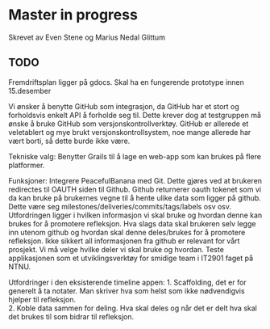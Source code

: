 Master in progress
======

Skrevet av Even Stene og Marius Nedal Glittum

## TODO
Fremdriftsplan ligger på gdocs. Skal ha en fungerende prototype innen 15.desember

Vi ønsker å benytte GitHub som integrasjon, da GitHub har et stort og forholdsvis enkelt API å forholde seg til. 
Dette krever dog at testgruppen må ønske å bruke GitHub som versjonskontrollverktøy. GitHub er allerede et veletablert og mye brukt versjonskontrollsystem, noe mange allerede har vært borti, så dette burde ikke være. 

Tekniske valg: Benytter Grails til å lage en web-app som kan brukes på flere platformer. 

Funksjoner: Integrere PeacefulBanana med Git. Dette gjøres ved at brukeren redirectes til OAUTH siden til Github. Github returnerer oauth tokenet som vi da kan bruke på brukernes vegne til å hente ulike data som ligger på github. Dette være seg milestones/deliveries/commits/tags/labels osv osv. Utfordringen ligger i hvilken informasjon vi skal bruke og hvordan denne kan brukes for å promotere refleksjon. Hva slags data skal brukeren selv legge inn utenom github og hvordan skal denne deles/brukes for å promotere refleksjon. Ikke sikkert all informasjonen fra github er relevant for vårt prosjekt. Vi må velge hvilke deler vi skal bruke og hvordan. 
Teste applikasjonen som et utviklingsverktøy for smidige team i IT2901 faget på NTNU.   

Utfordringer i den eksisterende timeline appen: 1. Scaffolding, det er for generelt å ta notater. Man skriver hva som helst som ikke nødvendigvis hjelper til refleksjon.  
2. Koble data sammen for deling. Hva skal deles og når det er delt hva skal det brukes til som bidrar til refleksjon.  

